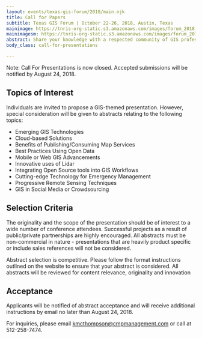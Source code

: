 ```yaml
---
layout: events/texas-gis-forum/2018/main.njk
title: Call for Papers
subtitle: Texas GIS Forum | October 22-26, 2018, Austin, Texas
mainimage: https://tnris-org-static.s3.amazonaws.com/images/forum_2018_sapling_larger.jpg
mainimagesm: https://tnris-org-static.s3.amazonaws.com/images/forum_2018_sapling_larger_sm_front.jpg
abstract: Share your knowledge with a respected community of GIS professionals and network with your peers in the geospatial industry.
body_class: call-for-presentations

---
```

<div class="alert alert-warning" role="alert">Note: Call For Presentations is now closed. Accepted submissions will be notified by August 24, 2018.</div>

## Topics of Interest

Individuals are invited to propose a GIS-themed presentation. However, special consideration will be given to abstracts relating to the following topics:

- Emerging GIS Technologies
- Cloud-based Solutions
- Benefits of Publishing/Consuming Map Services
- Best Practices Using Open Data
- Mobile or Web GIS Advancements
- Innovative uses of Lidar
- Integrating Open Source tools into GIS Workflows
- Cutting-edge Technology for Emergency Management
- Progressive Remote Sensing Techniques
- GIS in Social Media or Crowdsourcing

## Selection Criteria

The originality and the scope of the presentation should be of interest to a wide number of conference attendees. Successful projects as a result of public/private partnerships are highly encouraged. All abstracts must be non-commercial in nature - presentations that are heavily product specific or include sales references will not be considered.

Abstract selection is competitive. Please follow the format instructions outlined on the website to ensure that your abstract is considered. All abstracts will be reviewed for content relevance, originality and innovation

## Acceptance

Applicants will be notified of abstract acceptance and will receive additional instructions by email no later than August 24, 2018.

For inquiries, please email [kmcthompson@cmpmanagement.com](mailto:kmcthompson@cmpmanagement.com) or call at 512-258-7474.
